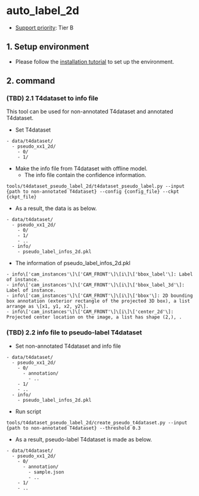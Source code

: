# auto_label_2d

- [Support priority](https://github.com/tier4/AWML/blob/main/docs/design/autoware_ml_design.md#support-priority): Tier B

## 1. Setup environment

- Please follow the [installation tutorial](/docs/tutorial/tutorial_detection_3d.md) to set up the environment.

## 2. command
### (TBD) 2.1 T4dataset to info file

This tool can be used for non-annotated T4dataset and annotated T4dataset.
- Set T4dataset

```
- data/t4dataset/
  - pseudo_xx1_2d/
    - 0/
    - 1/
```

- Make the info file from T4dataset with offline model.
  - The info file contain the confidence information.

```
tools/t4dataset_pseudo_label_2d/t4dataset_pseudo_label.py --input {path to non-annotated T4dataset} --config {config_file} --ckpt {ckpt_file}
```

- As a result, the data is as below.

```
- data/t4dataset/
  - pseudo_xx1_2d/
    - 0/
    - 1/
    - ..
  - info/
    - pseudo_label_infos_2d.pkl
```

- The information of pseudo_label_infos_2d.pkl

```
- info\['cam_instances'\]\['CAM_FRONT'\]\[i\]\['bbox_label'\]: Label of instance.
- info\['cam_instances'\]\['CAM_FRONT'\]\[i\]\['bbox_label_3d'\]: Label of instance.
- info\['cam_instances'\]\['CAM_FRONT'\]\[i\]\['bbox'\]: 2D bounding box annotation (exterior rectangle of the projected 3D box), a list arrange as \[x1, y1, x2, y2\].
- info\['cam_instances'\]\['CAM_FRONT'\]\[i\]\['center_2d'\]: Projected center location on the image, a list has shape (2,), .
```

### (TBD) 2.2 info file to pseudo-label T4dataset

- Set non-annotated T4dataset and info file

```
- data/t4dataset/
  - pseudo_xx1_2d/
    - 0/
      - annotation/
        - ..
    - 1/
    - ..
  - info/
    - pseudo_label_infos_2d.pkl
```

- Run script

```
tools/t4dataset_pseudo_label_2d/create_pseudo_t4dataset.py --input {path to non-annotated T4dataset} --threshold 0.3
```

- As a result, pseudo-label T4dataset is made as below.

```
- data/t4dataset/
  - pseudo_xx1_2d/
    - 0/
      - annotation/
        - sample.json
        - ..
    - 1/
    - ..
```
